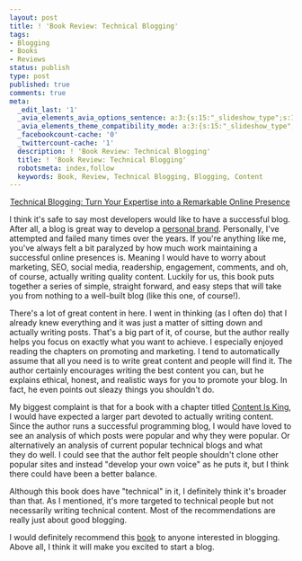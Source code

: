 ```yaml
---
layout: post
title: ! 'Book Review: Technical Blogging'
tags:
- Blogging
- Books
- Reviews
status: publish
type: post
published: true
comments: true
meta:
  _edit_last: '1'
  _avia_elements_avia_options_sentence: a:3:{s:15:"_slideshow_type";s:11:"fade_slider";s:19:"_slideshow_autoplay";s:5:"false";s:19:"_slideshow_duration";s:1:"5";}
  _avia_elements_theme_compatibility_mode: a:3:{s:15:"_slideshow_type";s:11:"fade_slider";s:19:"_slideshow_autoplay";s:5:"false";s:19:"_slideshow_duration";s:1:"5";}
  _facebookcount-cache: '0'
  _twittercount-cache: '1'
  description: ! 'Book Review: Technical Blogging'
  title: ! 'Book Review: Technical Blogging'
  robotsmeta: index,follow
  keywords: Book, Review, Technical Blogging, Blogging, Content
---
```

<a href="http://www.amazon.com/gp/product/1934356883/ref=as_li_ss_il?ie=UTF8&amp;tag=skalbontechno-20&amp;linkCode=as2&amp;camp=1789&amp;creative=390957&amp;creativeASIN=1934356883"><img class="alignleft" src="http://ws.assoc-amazon.com/widgets/q?_encoding=UTF8&amp;Format=_SL160_&amp;ASIN=1934356883&amp;MarketPlace=US&amp;ID=AsinImage&amp;WS=1&amp;tag=skalbontechno-20&amp;ServiceVersion=20070822" alt="" border="0" /></a><img style="border: none !important; margin: 0px !important;" src="http://www.assoc-amazon.com/e/ir?t=skalbontechno-20&amp;l=as2&amp;o=1&amp;a=1934356883" alt="" width="1" height="1" border="0" /><a href="http://www.amazon.com/gp/product/1934356883/ref=as_li_qf_sp_asin_tl?ie=UTF8&amp;tag=skalbontechno-20&amp;linkCode=as2&amp;camp=1789&amp;creative=9325&amp;creativeASIN=1934356883">Technical Blogging: Turn Your Expertise into a Remarkable Online Presence</a><img style="border: none !important; margin: 0px !important;" src="http://www.assoc-amazon.com/e/ir?t=skalbontechno-20&amp;l=as2&amp;o=1&amp;a=1934356883" alt="" width="1" height="1" border="0" />

I think it's safe to say most developers would like to have a successful blog. After all, a blog is great way to develop a <a href="http://www.codinghorror.com/blog/2006/04/your-personal-brand.html">personal brand</a>. Personally, I've attempted and failed many times over the years. If you're anything like me, you've always felt a bit paralyzed by how much work maintaining a successful online presences is. Meaning I would have to worry about marketing, SEO, social media, readership, engagement, comments, and oh, of course, actually writing quality content. Luckily for us, this book puts together a series of simple, straight forward, and easy steps that will take you from nothing to a well-built blog (like this one, of course!).

<!--more-->

There's a lot of great content in here. I went in thinking (as I often do) that I already knew everything and it was just a matter of sitting down and actually writing posts. That's a big part of it, of course, but the author really helps you focus on exactly what you want to achieve. I especially enjoyed reading the chapters on promoting and marketing. I tend to automatically assume that all you need is to write great content and people will find it. The author certainly encourages writing the best content you can, but he explains ethical, honest, and realistic ways for you to promote your blog. In fact, he even points out sleazy things you shouldn't do.

My biggest complaint is that for a book with a chapter titled <span style="text-decoration: underline;">Content Is King</span>, I would have expected a larger part devoted to actually writing content. Since the author runs a successful programming blog, I would have loved to see an analysis of which posts were popular and why they were popular. Or alternatively an analysis of current popular technical blogs and what they do well. I could see that the author felt people shouldn't clone other popular sites and instead "develop your own voice" as he puts it, but I think there could have been a better balance.

Although this book does have "technical" in it, I definitely think it's broader than that. As I mentioned, it's more targeted to technical people but not necessarily writing technical content. Most of the recommendations are really just about good blogging.

I would definitely recommend this <a href="http://www.amazon.com/gp/product/1934356883/ref=as_li_qf_sp_asin_tl?ie=UTF8&amp;tag=skalbontechno-20&amp;linkCode=as2&amp;camp=1789&amp;creative=9325&amp;creativeASIN=1934356883">book</a><img style="border: none !important; margin: 0px !important;" src="http://www.assoc-amazon.com/e/ir?t=skalbontechno-20&amp;l=as2&amp;o=1&amp;a=1934356883" alt="" width="1" height="1" border="0" /> to anyone interested in blogging. Above all, I think it will make you excited to start a blog.
